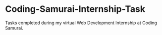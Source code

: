 # Coding-Samurai-Internship-Task
Tasks completed during my virtual Web Development Internship at Coding Samurai.
